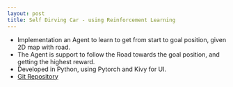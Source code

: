 ```yaml
---
layout: post
title: Self Dirving Car - using Reinforcement Learning
---
```


* Implementation an Agent to learn to get from start to goal position, given 2D map with road.
* The Agent is support to follow the Road towards the goal position, and getting the highest reward.
* Developed in Python, using Pytorch and Kivy for UI.
* [Git Repository](https://github.com/pranayspeed/SelfDrivingCar)
